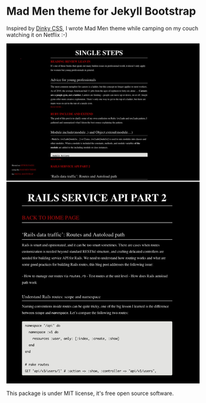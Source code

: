 Mad Men theme for Jekyll Bootstrap
==========================
Inspired by [Dinky CSS](https://github.com/broccolini/dinky), I wrote Mad Men theme while camping on my couch watching it on Netflix :-)

[![](mad_men_theme.jpg)](http://marshallshen.github.io)
[![](mad_men_theme_part2.jpg)](http://marshallshen.github.io)

This package is under MIT license, it's free open source software.